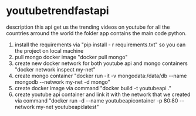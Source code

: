 # youtubetrendfastapi
description this api get us the trending videos on youtube for all the countries arround the world
the folder app contains the main code python. 
1. install the requirements via "pip install - r requirements.txt" so you can the project on local machine 
2. pull mongo docker image "docker pull mongo"
3. create new docker network for both youtube api and mongo containers "docker network inspect my-net"
4. create mongo container "docker run -it -v mongodata:/data/db --name mongodb --network my-net -d mongo"
5. create docker image via command "docker build -t youtubeapi ."
6. create youtube api container and link it with the network that we created via command "docker run -d --name youtubeapicontainer -p 80:80 --network my-net youtubeapi:latest"
